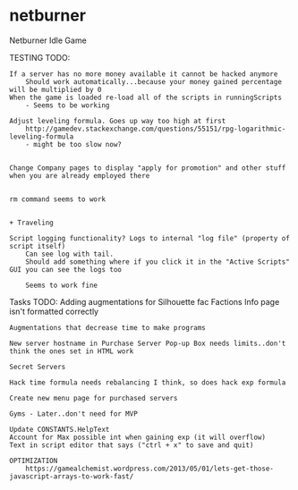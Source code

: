 # netburner
Netburner Idle Game

TESTING TODO:

	If a server has no more money available it cannot be hacked anymore
		Should work automatically...because your money gained percentage will be multiplied by 0
	When the game is loaded re-load all of the scripts in runningScripts
		- Seems to be working
		
	Adjust leveling formula. Goes up way too high at first
		http://gamedev.stackexchange.com/questions/55151/rpg-logarithmic-leveling-formula
		- might be too slow now? 
    
   
    Change Company pages to display "apply for promotion" and other stuff when you are already employed there

    
    rm command seems to work
    
    
    + Traveling
        
    Script logging functionality? Logs to internal "log file" (property of script itself)
        Can see log with tail.
        Should add something where if you click it in the "Active Scripts" GUI you can see the logs too        
        
        Seems to work fine
        
        
Tasks TODO:
    Adding augmentations for Silhouette fac
    Factions Info page isn't formatted correctly
    
    Augmentations that decrease time to make programs
    
    New server hostname in Purchase Server Pop-up Box needs limits..don't think the ones set in HTML work
    
	Secret Servers
	
	Hack time formula needs rebalancing I think, so does hack exp formula
	
    Create new menu page for purchased servers
    
    Gyms - Later..don't need for MVP
	
	Update CONSTANTS.HelpText
	Account for Max possible int when gaining exp (it will overflow)
	Text in script editor that says ("ctrl + x" to save and quit)
	
	OPTIMIZATION
		https://gamealchemist.wordpress.com/2013/05/01/lets-get-those-javascript-arrays-to-work-fast/